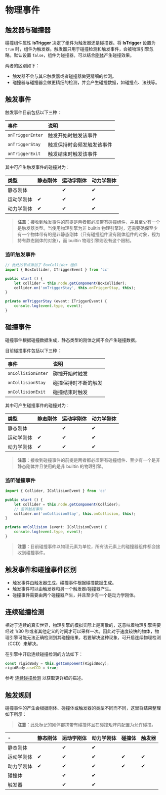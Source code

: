 # 物理事件

## 触发器与碰撞器

碰撞组件属性 **IsTrigger** 决定了组件为触发器还是碰撞器。将 **IsTrigger** 设置为 `true` 时，组件为触发器。触发器只用于碰撞检测和触发事件，会被物理引擎忽略。默认设置 `false`，组件为碰撞器，可以结合[刚体](physics-rigidbody.md)产生碰撞效果。

两者的区别如下：

- 触发器不会与其它触发器或者碰撞器做更精细的检测。
- 碰撞器与碰撞器会做更精细的检测，并会产生碰撞数据，如碰撞点、法线等。

## 触发事件

触发事件目前包括以下三种：

| 事件             | 说明     |
| :--------------- | :------- |
| `onTriggerEnter` | 触发开始时触发该事件 |
| `onTriggerStay`  | 触发保持时会频发触发该事件 |
| `onTriggerExit`  | 触发结束时触发该事件 |

其中可产生触发事件的碰撞对为：

| 类型       | 静态刚体 | 运动学刚体 | 动力学刚体 |
| :--------- | :------- | :--------- | :--------- |
| 静态刚体   |          | ✔          | ✔          |
| 运动学刚体 | ✔        | ✔          | ✔          |
| 动力学刚体 | ✔        | ✔          | ✔          |

> **注意**：接收到触发事件的前提是两者都必须带有碰撞组件，并且至少有一个是触发器类型。当使用物理引擎为非 builtin 物理引擎时，还需要确保至少有一个物体带有的是非静态刚体（只有碰撞组件没有刚体组件的对象，视为持有静态刚体的对象），而 builtin 物理引擎则没有这个限制。

### 监听触发事件

```ts
// 此处的节点添加了 BoxCollider 组件
import { BoxCollider, ITriggerEvent } from 'cc'

public start () {
    let collider = this.node.getComponent(BoxCollider);
    collider.on('onTriggerStay', this.onTriggerStay, this);
}

private onTriggerStay (event: ITriggerEvent) {
    console.log(event.type, event);
}
```

## 碰撞事件

碰撞事件根据碰撞数据生成，静态类型的刚体之间不会产生碰撞数据。

目前碰撞事件包括以下三种：

| 事件               | 说明     |
| :----------------- | :------- |
| `onCollisionEnter` | 碰撞开始时触发 |
| `onCollisionStay`  | 碰撞保持时不断的触发 |
| `onCollisionExit`  | 碰撞结束时触发 |

其中可产生碰撞事件的碰撞对为：

| 类型       | 静态刚体 | 运动学刚体 | 动力学刚体 |
| :--------- | :------- | :--------- | :--------- |
| 静态刚体   |          | ✔          | ✔          |
| 运动学刚体 | ✔        | ✔          | ✔          |
| 动力学刚体 | ✔        | ✔          | ✔          |

> **注意**：接收到碰撞事件的前提是两者都必须带有碰撞组件、至少有一个是非静态刚体并且使用的是非 builtin 的物理引擎。

### 监听碰撞事件

```ts
import { Collider, ICollisionEvent } from 'cc'

public start () {
    let collider = this.node.getComponent(Collider);
    // 监听触发事件
    collider.on('onCollisionStay', this.onCollision, this);
}

private onCollision (event: ICollisionEvent) {
    console.log(event.type, event);
}
```

> **注意**：目前碰撞事件以物理元素为单位，所有该元素上的碰撞器组件都会接收到碰撞事件。

## 触发事件和碰撞事件区别

- 触发事件由触发器生成，碰撞事件根据碰撞数据生成。
- 触发事件可以由触发器和另一个触发器/碰撞器产生。
- 碰撞事件需要由两个碰撞器产生，并且至少有一个是动力学刚体。

## 连续碰撞检测

相对于连续的真实世界，物理引擎的模拟实际上是离散的，这意味着物理引擎需要经过 1/30 秒或者其他定义的时间才可以采样一次。因此对于速度较快的物体，物理引擎可能无法正确检测到其碰撞结果，若要解决这种现象，可开启连续物理检测（CCD）来解决。

在引擎中开启连续碰撞检测的方法如下：

```ts
const rigidBody = this.getComponent(RigidBody);
rigidBody.useCCD = true;
```

参考 [连续碰撞检测](physics-ccd.md) 以获取更详细的描述。

## 触发规则

碰撞事件的产生会根据刚体、碰撞体或触发器的类型不同而不同，这里将结果整理如下所示：

> **注意**：此处标记的刚体都携带有碰撞体且在碰撞矩阵内配置为允许碰撞。

| -          | 静态刚体 | 运动学刚体 | 动力学刚体 | 碰撞体 | 触发器 |
| :--------- | :------- | :--------- | :--------- | :----- | :----- |
| 静态刚体   |          | ✔          | ✔          |        |        |
| 运动学刚体 | ✔        | ✔          | ✔          | ✔      | ✔      |
| 动力学刚体 | ✔        | ✔          | ✔          | ✔      | ✔      |
| 碰撞体     |          | ✔          | ✔          |        |        |
| 触发器     |          | ✔          | ✔          |        |        |
